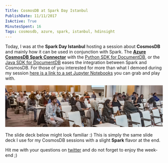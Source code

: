 ```yaml
---
Title: CosmosDB at Spark Day Istanbul
PublishDate: 11/11/2017
IsActive: True
MinutesSpent: 16
Tags: cosmosdb, azure, spark, istanbul, hdinsight
---
```


Today, I was at the **Spark Day Istanbul** hosting a session about **CosmosDB** and mainly how it can be used in conjunction with Spark. The **[Azure CosmosDB Spark Connector](https://github.com/Azure/azure-cosmosdb-spark)** with the [Python SDK for DocumentDB](https://github.com/Azure/azure-documentdb-python), or the [Java SDK for DocumentDB](https://github.com/Azure/azure-documentdb-java)  eases the integration between Spark and CosmosDB. For those of you interested for more than what I demoed during my session [here is a link to a set Jupyter Notebooks](https://github.com/Azure/azure-cosmosdb-spark/tree/master/samples/notebooks)  you can grab and play with. 

![Spark Day CosmosDB Session](media/CosmosDB-at-Spark-Day-Istanbul/APC_0747-hdr.jpg)

The slide deck below might look familiar :) This is simply the same slide deck I use for my CosmosDB sessions with a slight **Spark** flavor at the end. 

<script async class="speakerdeck-embed" data-id="3a6c2b786f804bfe80aa7b4d11a687ce" data-ratio="1.77777777777778" src="//speakerdeck.com/assets/embed.js"></script>

Hit me with your questions on [twitter](http://www.twitter.com/daronyondem) and do not forget to enjoy the week-end ;)
